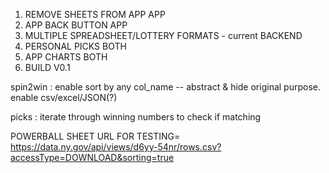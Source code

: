 1. REMOVE SHEETS FROM APP                               APP
2. APP BACK BUTTON                                      APP
3. MULTIPLE SPREADSHEET/LOTTERY FORMATS - current       BACKEND
4. PERSONAL PICKS                                       BOTH
5. APP CHARTS                                           BOTH
6. BUILD                                                V0.1



spin2win :
    enable sort by any col_name -- abstract & hide original purpose.
    enable csv/excel/JSON(?)

picks :
    iterate through winning numbers to check if matching





POWERBALL SHEET URL FOR TESTING=
    https://data.ny.gov/api/views/d6yy-54nr/rows.csv?accessType=DOWNLOAD&sorting=true